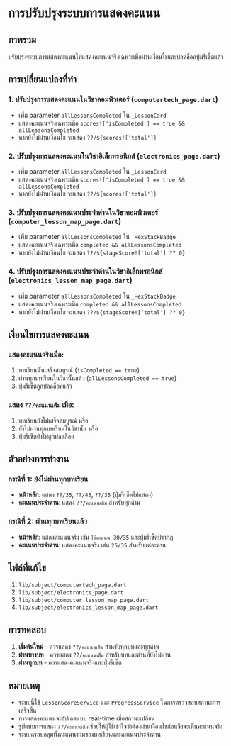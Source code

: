 # การปรับปรุงระบบการแสดงคะแนน

## ภาพรวม
ปรับปรุงระบบการแสดงคะแนนให้แสดงคะแนนจริงเฉพาะเมื่อผ่านเงื่อนไขและปลดล็อคปุ่มรีเซ็ตแล้ว

## การเปลี่ยนแปลงที่ทำ

### 1. ปรับปรุงการแสดงคะแนนในวิชาคอมพิวเตอร์ (`computertech_page.dart`)
- เพิ่ม parameter `allLessonsCompleted` ใน `_LessonCard`
- แสดงคะแนนจริงเฉพาะเมื่อ `scores!['isCompleted'] == true && allLessonsCompleted`
- หากยังไม่ผ่านเงื่อนไข จะแสดง `??/${scores!['total']}`

### 2. ปรับปรุงการแสดงคะแนนในวิชาอิเล็กทรอนิกส์ (`electronics_page.dart`)
- เพิ่ม parameter `allLessonsCompleted` ใน `_LessonCard`
- แสดงคะแนนจริงเฉพาะเมื่อ `scores!['isCompleted'] == true && allLessonsCompleted`
- หากยังไม่ผ่านเงื่อนไข จะแสดง `??/${scores!['total']}`

### 3. ปรับปรุงการแสดงคะแนนประจำด่านในวิชาคอมพิวเตอร์ (`computer_lesson_map_page.dart`)
- เพิ่ม parameter `allLessonsCompleted` ใน `_HexStackBadge`
- แสดงคะแนนจริงเฉพาะเมื่อ `completed && allLessonsCompleted`
- หากยังไม่ผ่านเงื่อนไข จะแสดง `??/${stageScore!['total'] ?? 0}`

### 4. ปรับปรุงการแสดงคะแนนประจำด่านในวิชาอิเล็กทรอนิกส์ (`electronics_lesson_map_page.dart`)
- เพิ่ม parameter `allLessonsCompleted` ใน `_HexStackBadge`
- แสดงคะแนนจริงเฉพาะเมื่อ `completed && allLessonsCompleted`
- หากยังไม่ผ่านเงื่อนไข จะแสดง `??/${stageScore!['total'] ?? 0}`

## เงื่อนไขการแสดงคะแนน

### แสดงคะแนนจริงเมื่อ:
1. บทเรียนนั้นเสร็จสมบูรณ์ (`isCompleted == true`)
2. ผ่านทุกบทเรียนในวิชานั้นแล้ว (`allLessonsCompleted == true`)
3. ปุ่มรีเซ็ตถูกปลดล็อคแล้ว

### แสดง `??/คะแนนเต็ม` เมื่อ:
1. บทเรียนยังไม่เสร็จสมบูรณ์ หรือ
2. ยังไม่ผ่านทุกบทเรียนในวิชานั้น หรือ
3. ปุ่มรีเซ็ตยังไม่ถูกปลดล็อค

## ตัวอย่างการทำงาน

### กรณีที่ 1: ยังไม่ผ่านทุกบทเรียน
- **หน้าหลัก**: แสดง `??/35`, `??/45`, `??/35` (ปุ่มรีเซ็ตไม่แสดง)
- **คะแนนประจำด่าน**: แสดง `??/คะแนนเต็ม` สำหรับทุกด่าน

### กรณีที่ 2: ผ่านทุกบทเรียนแล้ว
- **หน้าหลัก**: แสดงคะแนนจริง เช่น `ได้คะแนน 30/35` และปุ่มรีเซ็ตปรากฏ
- **คะแนนประจำด่าน**: แสดงคะแนนจริง เช่น `25/35` สำหรับแต่ละด่าน

## ไฟล์ที่แก้ไข
1. `lib/subject/computertech_page.dart`
2. `lib/subject/electronics_page.dart`
3. `lib/subject/computer_lesson_map_page.dart`
4. `lib/subject/electronics_lesson_map_page.dart`

## การทดสอบ
1. **เริ่มต้นใหม่** - ควรแสดง `??/คะแนนเต็ม` สำหรับทุกบทและทุกด่าน
2. **ผ่านบางบท** - ควรแสดง `??/คะแนนเต็ม` สำหรับบทและด่านที่ยังไม่ผ่าน
3. **ผ่านทุกบท** - ควรแสดงคะแนนจริงและปุ่มรีเซ็ต

## หมายเหตุ
- ระบบนี้ใช้ `LessonScoreService` และ `ProgressService` ในการตรวจสอบสถานะการเสร็จสิ้น
- การแสดงคะแนนจะอัปเดตแบบ real-time เมื่อสถานะเปลี่ยน
- รูปแบบการแสดง `??/คะแนนเต็ม` ช่วยให้ผู้ใช้เข้าใจว่าต้องผ่านเงื่อนไขก่อนจึงจะเห็นคะแนนจริง
- ระบบครอบคลุมทั้งคะแนนรวมของบทเรียนและคะแนนประจำด่าน

